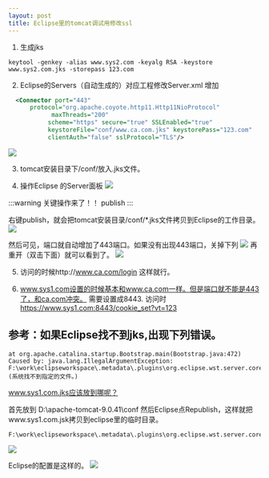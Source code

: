 ```yaml
---
layout: post
title: Eclipse里的tomcat调试用修改ssl
---
```



1. 生成jks
```shell
keytool -genkey -alias www.sys2.com -keyalg RSA -keystore www.sys2.com.jks -storepass 123.com
```



2. Eclipse的Servers（自动生成的）对应工程修改Server.xml
增加
```xml
  <Connector port="443"     
      protocol="org.apache.coyote.http11.Http11NioProtocol"
            maxThreads="200"
           scheme="https" secure="true" SSLEnabled="true"
           keystoreFile="conf/www.ca.com.jks" keystorePass="123.com"
           clientAuth="false" sslProtocol="TLS"/>
``` 
![](/docs/images/2021-02-01-14-25-59.png)

3. tomcat安装目录下/conf/放入.jks文件。

4. 操作Eclipse 的Server面板
![](/docs/images/2021-02-01-14-26-45.png)


:::warning
 关键操作来了！！ publish
:::

右键publish，就会把tomcat安装目录/conf/*.jks文件拷贝到Eclipse的工作目录。
![](/docs/images/2021-02-01-14-26-57.png) 


然后可见，端口就自动增加了443端口。如果没有出现443端口，关掉下列
![](/docs/images/2021-02-01-14-36-18.png)
再重开（双击下面）就可以看到了。
![](/docs/images/2021-02-01-14-36-47.png)


5. 访问的时候http://www.ca.com/login 这样就行。


6. www.sys1.com设置的时候基本和www.ca.com一样。但是端口就不能是443了，和ca.com冲突。
需要设置成8443. 访问时 https://www.sys1.com:8443/cookie_set?vt=123




## 参考：如果Eclipse找不到jks,出现下列错误。
```
at org.apache.catalina.startup.Bootstrap.main(Bootstrap.java:472)
Caused by: java.lang.IllegalArgumentException: F:\work\eclipseworkspace\.metadata\.plugins\org.eclipse.wst.server.core\tmp0\conf\www.sys1.com.jks (系统找不到指定的文件。)
```

www.sys1.com.jks应该放到哪呢？

首先放到
D:\apache-tomcat-9.0.41\conf
然后Eclipse点Republish，这样就把www.sys1.com.jsk拷贝到eclipse里的临时目录。
```
F:\work\eclipseworkspace\.metadata\.plugins\org.eclipse.wst.server.core\tmp0\conf
```
![](/docs/images/2021-02-01-13-51-41.png)

Eclipse的配置是这样的。
![](/docs/images/2021-02-01-13-52-04.png)

